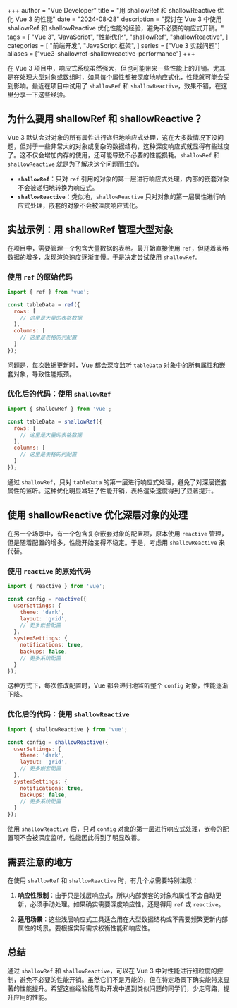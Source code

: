 
+++
author = "Vue Developer"
title = "用 shallowRef 和 shallowReactive 优化 Vue 3 的性能"
date = "2024-08-28"
description = "探讨在 Vue 3 中使用 shallowRef 和 shallowReactive 优化性能的经验，避免不必要的响应式开销。"
tags = [
    "Vue 3",
    "JavaScript",
    "性能优化",
    "shallowRef",
    "shallowReactive",
]
categories = [
    "前端开发",
    "JavaScript 框架",
]
series = ["Vue 3 实践问题"]
aliases = ["vue3-shallowref-shallowreactive-performance"]
+++

在 Vue 3 项目中，响应式系统虽然强大，但也可能带来一些性能上的开销。尤其是在处理大型对象或数组时，如果每个属性都被深度地响应式化，性能就可能会受到影响。最近在项目中试用了 `shallowRef` 和 `shallowReactive`，效果不错，在这里分享一下这些经验。

## 为什么要用 shallowRef 和 shallowReactive？

Vue 3 默认会对对象的所有属性进行递归地响应式处理，这在大多数情况下没问题，但对于一些非常大的对象或复杂的数据结构，这种深度响应式就显得有些过度了。这不仅会增加内存的使用，还可能导致不必要的性能损耗。`shallowRef` 和 `shallowReactive` 就是为了解决这个问题而生的。

- **`shallowRef`**：只对 `ref` 引用的对象的第一层进行响应式处理，内部的嵌套对象不会被递归地转换为响应式。
- **`shallowReactive`**：类似地，`shallowReactive` 只对对象的第一层属性进行响应式处理，嵌套的对象不会被深度响应式化。

## 实战示例：用 shallowRef 管理大型对象

在项目中，需要管理一个包含大量数据的表格。最开始直接使用 `ref`，但随着表格数据的增多，发现渲染速度逐渐变慢。于是决定尝试使用 `shallowRef`。

### 使用 `ref` 的原始代码

```javascript
import { ref } from 'vue';

const tableData = ref({
  rows: [
    // 这里是大量的表格数据
  ],
  columns: [
    // 这里是表格的列配置
  ]
});
```

问题是，每次数据更新时，Vue 都会深度监听 `tableData` 对象中的所有属性和嵌套对象，导致性能瓶颈。

### 优化后的代码：使用 `shallowRef`

```javascript
import { shallowRef } from 'vue';

const tableData = shallowRef({
  rows: [
    // 这里是大量的表格数据
  ],
  columns: [
    // 这里是表格的列配置
  ]
});
```

通过 `shallowRef`，只对 `tableData` 的第一层进行响应式处理，避免了对深层嵌套属性的监听。这种优化明显减轻了性能开销，表格渲染速度得到了显著提升。

## 使用 shallowReactive 优化深层对象的处理

在另一个场景中，有一个包含复杂嵌套对象的配置项，原本使用 `reactive` 管理，但是随着配置的增多，性能开始变得不稳定。于是，考虑用 `shallowReactive` 来代替。

### 使用 `reactive` 的原始代码

```javascript
import { reactive } from 'vue';

const config = reactive({
  userSettings: {
    theme: 'dark',
    layout: 'grid',
    // 更多嵌套配置
  },
  systemSettings: {
    notifications: true,
    backups: false,
    // 更多系统配置
  }
});
```

这种方式下，每次修改配置时，Vue 都会递归地监听整个 `config` 对象，性能逐渐下降。

### 优化后的代码：使用 `shallowReactive`

```javascript
import { shallowReactive } from 'vue';

const config = shallowReactive({
  userSettings: {
    theme: 'dark',
    layout: 'grid',
    // 更多嵌套配置
  },
  systemSettings: {
    notifications: true,
    backups: false,
    // 更多系统配置
  }
});
```

使用 `shallowReactive` 后，只对 `config` 对象的第一层进行响应式处理，嵌套的配置项不会被深度监听，性能因此得到了明显改善。

## 需要注意的地方

在使用 `shallowRef` 和 `shallowReactive` 时，有几个点需要特别注意：

1. **响应性限制**：由于只是浅层响应式，所以内部嵌套的对象和属性不会自动更新，必须手动处理。如果确实需要深度响应性，还是得用 `ref` 或 `reactive`。

2. **适用场景**：这些浅层响应式工具适合用在大型数据结构或不需要频繁更新内部属性的场景。要根据实际需求权衡性能和响应性。

## 总结

通过 `shallowRef` 和 `shallowReactive`，可以在 Vue 3 中对性能进行细粒度的控制，避免不必要的性能开销。虽然它们不是万能的，但在特定场景下确实能带来显著的性能提升。希望这些经验能帮助开发中遇到类似问题的同学们，少走弯路，提升应用的性能。
